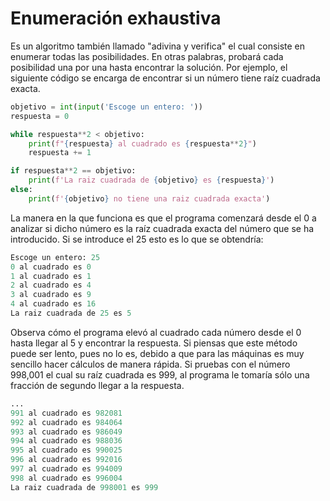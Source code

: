 # Enumeración exhaustiva

Es un algoritmo también llamado "adivina y verifica" el cual consiste en enumerar todas las posibilidades. En otras palabras, probará cada posibilidad una por una hasta encontrar la solución. Por ejemplo, el siguiente código se encarga de encontrar si un número tiene raíz cuadrada exacta. 

```python
objetivo = int(input('Escoge un entero: '))
respuesta = 0

while respuesta**2 < objetivo:
    print(f"{respuesta} al cuadrado es {respuesta**2}")
    respuesta += 1

if respuesta**2 == objetivo:
    print(f'La raiz cuadrada de {objetivo} es {respuesta}')
else:
    print(f'{objetivo} no tiene una raiz cuadrada exacta')
```

 La manera en la que funciona es que el programa comenzará desde el 0 a analizar si dicho número es la raíz cuadrada exacta del número que se ha introducido.  Si se introduce el 25 esto es lo que se obtendría:

```python
Escoge un entero: 25
0 al cuadrado es 0
1 al cuadrado es 1
2 al cuadrado es 4
3 al cuadrado es 9
4 al cuadrado es 16
La raiz cuadrada de 25 es 5
```

Observa cómo el programa elevó al cuadrado cada número desde el 0 hasta llegar al 5 y encontrar la respuesta. Si piensas que este método puede ser lento, pues no lo es, debido a que para las máquinas es muy sencillo hacer cálculos de manera rápida. Si pruebas con el número 998,001 el cual su raíz cuadrada es 999, al programa le tomaría sólo una fracción de segundo llegar a la respuesta. 

```python
...
991 al cuadrado es 982081
992 al cuadrado es 984064
993 al cuadrado es 986049
994 al cuadrado es 988036
995 al cuadrado es 990025
996 al cuadrado es 992016
997 al cuadrado es 994009
998 al cuadrado es 996004
La raiz cuadrada de 998001 es 999
```

